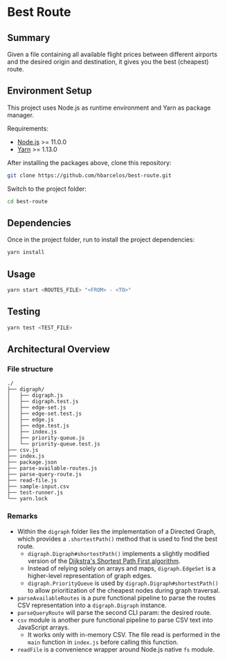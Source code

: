 # Best Route

## Summary

Given a file containing all available flight prices between different airports and the desired origin and destination, it gives you the best (cheapest) route.

## Environment Setup

This project uses Node.js as runtime environment and Yarn as package manager.

Requirements: 

- [Node.js](https://nodejs.org/dist/v11.10.0/) >= 11.0.0
- [Yarn](https://yarnpkg.com/en/docs/install) >= 1.13.0

After installing the packages above, clone this repository:

```bash
git clone https://github.com/hbarcelos/best-route.git
```

Switch to the project folder:

```bash
cd best-route
```

## Dependencies

Once in the project folder, run to install the project dependencies:

```bash
yarn install
```

## Usage

```bash
yarn start <ROUTES_FILE> "<FROM> - <TO>"
```

## Testing

```bash
yarn test <TEST_FILE>
```

## Architectural Overview

### File structure

```
./
├── digraph/
│   ├── digraph.js
│   ├── digraph.test.js
│   ├── edge-set.js
│   ├── edge-set.test.js
│   ├── edge.js
│   ├── edge.test.js
│   ├── index.js
│   ├── priority-queue.js
│   └── priority-queue.test.js
├── csv.js
├── index.js
├── package.json
├── parse-available-routes.js
├── parse-query-route.js
├── read-file.js
├── sample-input.csv
├── test-runner.js
└── yarn.lock
```

### Remarks

- Within the `digraph` folder lies the implementation of a Directed Graph, which provides a `.shortestPath()` method that is used to find the best route.
    - `digraph.Digraph#shortestPath()` implements a slightly modified version of the [Dijkstra's Shortest Path First algorithm](https://en.wikipedia.org/wiki/Dijkstra%27s_algorithm).
    - Instead of relying solely on arrays and maps, `digraph.EdgeSet` is a higher-level representation of graph edges.
    - `digraph.PriorityQueue` is used by `digraph.Digraph#shortestPath()` to allow prioritization of the cheapest nodes during graph traversal.
- `parseAvailableRoutes` is a pure functional pipeline to parse the routes CSV representation into a `digraph.Digraph` instance.
- `parseQueryRoute` will parse the second CLI param: the desired route.
- `csv` module is another pure functional pipeline to parse CSV text into JavaScript arrays.
    - It works only with in-memory CSV. The file read is performed in the `main` function in `index.js` before calling this function.
- `readFile` is a convenience wrapper around Node.js native `fs` module.
